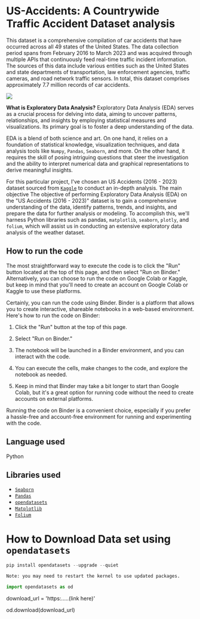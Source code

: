 # US-Accidents: A Countrywide Traffic Accident Dataset analysis


This dataset is a comprehensive compilation of car accidents that have occurred across all 49 states of the United States. The data collection period spans from February 2016 to March 2023 and was acquired through multiple APIs that continuously feed real-time traffic incident information. The sources of this data include various entities such as the United States and state departments of transportation, law enforcement agencies, traffic cameras, and road network traffic sensors. In total, this dataset comprises approximately 7.7 million records of car accidents.

![](https://i.imgur.com/ThC4Pqq.png)


**What is Exploratory Data Analysis?**
Exploratory Data Analysis (EDA) serves as a crucial process for delving into data, aiming to uncover patterns, relationships, and insights by employing statistical measures and visualizations. Its primary goal is to foster a deep understanding of the data.

EDA is a blend of both science and art. On one hand, it relies on a foundation of statistical knowledge, visualization techniques, and data analysis tools like `Numpy`, `Pandas`, `Seaborn`, and more. On the other hand, it requires the skill of posing intriguing questions that steer the investigation and the ability to interpret numerical data and graphical representations to derive meaningful insights.

For this particular project, I've chosen an US Accidents (2016 - 2023) dataset sourced from [`Kaggle`](https://www.kaggle.com/datasets) to conduct an in-depth analysis. The main objective The objective of performing Exploratory Data Analysis (EDA) on the "US Accidents (2016 - 2023)" dataset is to gain a comprehensive understanding of the data, identify patterns, trends, and insights, and prepare the data for further analysis or modeling. To accomplish this, we'll harness Python libraries such as pandas, `matplotlib`, `seaborn`, `plotly`, and `folium`, which will assist us in conducting an extensive exploratory data analysis of the weather dataset.

## How to run the code
The most straightforward way to execute the code is to click the "Run" button located at the top of this page, and then select "Run on Binder." Alternatively, you can choose to run the code on Google Colab or Kaggle, but keep in mind that you'll need to create an account on Google Colab or Kaggle to use these platforms.

Certainly, you can run the code using Binder. Binder is a platform that allows you to create interactive, shareable notebooks in a web-based environment. Here's how to run the code on Binder:

1. Click the "Run" button at the top of this page.

2. Select "Run on Binder."

3. The notebook will be launched in a Binder environment, and you can interact with the code.

4. You can execute the cells, make changes to the code, and explore the notebook as needed.

5. Keep in mind that Binder may take a bit longer to start than Google Colab, but it's a great option for running code without the need to create accounts on external platforms.

Running the code on Binder is a convenient choice, especially if you prefer a hassle-free and account-free environment for running and experimenting with the code.


## Language used
Python

## Libraries used
- [`Seaborn`](https://seaborn.pydata.org/)
- [`Pandas`](https://pandas.pydata.org/)
- [`opendatasets`](https://pypi.org/project/opendatasets/)
- [`Matplotlib`](https://matplotlib.org/)
- [`Folium`](https://pypi.org/project/folium/)

# How to Download Data set using `opendatasets`


``` python
pip install opendatasets --upgrade --quiet

Note: you may need to restart the kernel to use updated packages.

import opendatasets as od
```

download_url = 'https:.....(link here)'

od.download(download_url)



